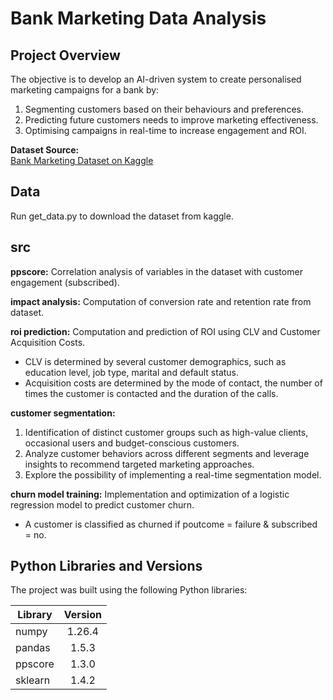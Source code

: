 # Bank Marketing Data Analysis

## Project Overview
The objective is to develop an AI-driven system to create personalised marketing campaigns for a bank by:
1.	Segmenting customers based on their behaviours and preferences.
2.	Predicting future customers needs to improve marketing effectiveness.
3.	Optimising campaigns in real-time to increase engagement and ROI.

**Dataset Source:**  
[Bank Marketing Dataset on Kaggle](https://www.kaggle.com/datasets/berkayalan/bank-marketing-data-set/data)

## Data
Run get_data.py to download the dataset from kaggle.

## src

**ppscore:**
Correlation analysis of variables in the dataset with customer engagement (subscribed).

**impact analysis:**
Computation of conversion rate and retention rate from dataset.

**roi prediction:**
Computation and prediction of ROI using CLV and Customer Acquisition Costs.
- CLV is determined by several customer demographics, such as education level, job type, marital and default status.
- Acquisition costs are determined by the mode of contact, the number of times the customer is contacted and the duration of the calls.

**customer segmentation:**
1. Identification of distinct customer groups such as high-value clients, occasional users and budget-conscious customers.
2. Analyze customer behaviors across different segments and leverage insights to recommend targeted marketing approaches.
3. Explore the possibility of implementing a real-time segmentation
model.

**churn model training:**
Implementation and optimization of a logistic regression model to predict customer churn.
- A customer is classified as churned if poutcome = failure & subscribed = no.

## Python Libraries and Versions
The project was built using the following Python libraries:

| Library      | Version |
| -------------|:-------:|
| numpy        | 1.26.4  |
| pandas       | 1.5.3   |
| ppscore      | 1.3.0   |
| sklearn      | 1.4.2   |


